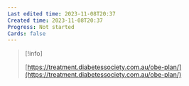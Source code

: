 ```yaml
---
Last edited time: 2023-11-08T20:37
Created time: 2023-11-08T20:37
Progress: Not started
Cards: false
---
```

> [!info]  
>  
> [https://treatment.diabetessociety.com.au/obe-plan/](https://treatment.diabetessociety.com.au/obe-plan/)